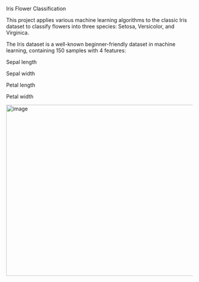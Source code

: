 Iris Flower Classification

This project applies various machine learning algorithms to the classic Iris dataset to classify flowers into three species: Setosa, Versicolor, and Virginica.

The Iris dataset is a well-known beginner-friendly dataset in machine learning, containing 150 samples with 4 features:

Sepal length

Sepal width

Petal length

Petal width

<img width="1133" height="461" alt="image" src="https://github.com/user-attachments/assets/1a6e1004-d780-418a-bfbc-575ce63173ae" />
